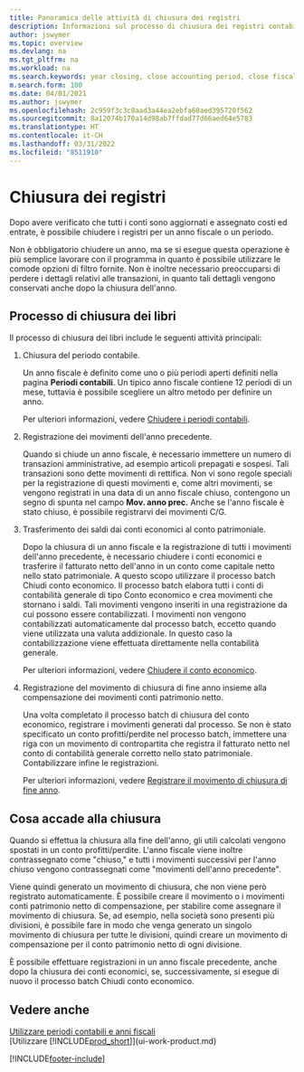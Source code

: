 ```yaml
---
title: Panoramica delle attività di chiusura dei registri
description: Informazioni sul processo di chiusura dei registri contabili per un anno fiscale o un periodo e su cosa accade dopo la chiusura di un anno.
author: jswymer
ms.topic: overview
ms.devlang: na
ms.tgt_pltfrm: na
ms.workload: na
ms.search.keywords: year closing, close accounting period, close fiscal year, bank account detailed trial balance
m.search.form: 100
ms.date: 04/01/2021
ms.author: jswymer
ms.openlocfilehash: 2c959f3c3c0aad3a44ea2ebfa60aed395720f562
ms.sourcegitcommit: 8a12074b170a14d98ab7ffdad77d66aed64e5783
ms.translationtype: HT
ms.contentlocale: it-CH
ms.lasthandoff: 03/31/2022
ms.locfileid: "8511910"
---
```

# <a name="closing-the-books"></a>Chiusura dei registri
Dopo avere verificato che tutti i conti sono aggiornati e assegnato costi ed entrate, è possibile chiudere i registri per un anno fiscale o un periodo.

Non è obbligatorio chiudere un anno, ma se si esegue questa operazione è più semplice lavorare con il programma in quanto è possibile utilizzare le comode opzioni di filtro fornite. Non è inoltre necessario preoccuparsi di perdere i dettagli relativi alle transazioni, in quanto tali dettagli vengono conservati anche dopo la chiusura dell'anno.

## <a name="closing-book-process"></a>Processo di chiusura dei libri
Il processo di chiusura dei libri include le seguenti attività principali:

1. Chiusura del periodo contabile.

    Un anno fiscale è definito come uno o più periodi aperti definiti nella pagina **Periodi contabili**. Un tipico anno fiscale contiene 12 periodi di un mese, tuttavia è possibile scegliere un altro metodo per definire un anno.

    Per ulteriori informazioni, vedere [Chiudere i periodi contabili](year-close-account-periods.md).
2. Registrazione dei movimenti dell'anno precedente.

    Quando si chiude un anno fiscale, è necessario immettere un numero di transazioni amministrative, ad esempio articoli prepagati e sospesi. Tali transazioni sono dette movimenti di rettifica. Non vi sono regole speciali per la registrazione di questi movimenti e, come altri movimenti, se vengono registrati in una data di un anno fiscale chiuso, contengono un segno di spunta nel campo **Mov. anno prec.** Anche se l'anno fiscale è stato chiuso, è possibile registrarvi dei movimenti C/G.
3. Trasferimento dei saldi dai conti economici al conto patrimoniale.

    Dopo la chiusura di un anno fiscale e la registrazione di tutti i movimenti dell'anno precedente, è necessario chiudere i conti economici e trasferire il fatturato netto dell'anno in un conto come capitale netto nello stato patrimoniale. A questo scopo utilizzare il processo batch Chiudi conto economico. Il processo batch elabora tutti i conti di contabilità generale di tipo Conto economico e crea movimenti che stornano i saldi. Tali movimenti vengono inseriti in una registrazione da cui possono essere contabilizzati. I movimenti non vengono contabilizzati automaticamente dal processo batch, eccetto quando viene utilizzata una valuta addizionale. In questo caso la contabilizzazione viene effettuata direttamente nella contabilità generale.

    Per ulteriori informazioni, vedere [Chiudere il conto economico](year-close-income-statement.md).
4. Registrazione del movimento di chiusura di fine anno insieme alla compensazione dei movimenti conti patrimonio netto.

    Una volta completato il processo batch di chiusura del conto economico, registrare i movimenti generati dal processo. Se non è stato specificato un conto profitti/perdite nel processo batch, immettere una riga con un movimento di contropartita che registra il fatturato netto nel conto di contabilità generale corretto nello stato patrimoniale. Contabilizzare infine le registrazioni.

    Per ulteriori informazioni, vedere [Registrare il movimento di chiusura di fine anno](year-how-post-year-end-close-entry.md).

## <a name="what-happens-when-you-close"></a>Cosa accade alla chiusura
Quando si effettua la chiusura alla fine dell'anno, gli utili calcolati vengono spostati in un conto profitti/perdite. L'anno fiscale viene inoltre contrassegnato come "chiuso," e tutti i movimenti successivi per l'anno chiuso vengono contrassegnati come "movimenti dell'anno precedente".

Viene quindi generato un movimento di chiusura, che non viene però registrato automaticamente. È possibile creare il movimento o i movimenti conti patrimonio netto di compensazione, per stabilire come assegnare il movimento di chiusura. Se, ad esempio, nella società sono presenti più divisioni, è possibile fare in modo che venga generato un singolo movimento di chiusura per tutte le divisioni, quindi creare un movimento di compensazione per il conto patrimonio netto di ogni divisione.

È possibile effettuare registrazioni in un anno fiscale precedente, anche dopo la chiusura dei conti economici, se, successivamente, si esegue di nuovo il processo batch Chiudi conto economico.

## <a name="see-also"></a>Vedere anche

[Utilizzare periodi contabili e anni fiscali](finance-accounting-periods-and-fiscal-years.md)  
[Utilizzare [!INCLUDE[prod_short](includes/prod_short.md)]](ui-work-product.md)


[!INCLUDE[footer-include](includes/footer-banner.md)]
